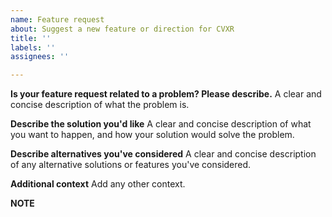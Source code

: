 ```yaml
---
name: Feature request
about: Suggest a new feature or direction for CVXR
title: ''
labels: ''
assignees: ''

---
```


**Is your feature request related to a problem? Please describe.**
A clear and concise description of what the problem is. 

**Describe the solution you'd like**
A clear and concise description of what you want to happen, and how your solution would solve the problem.

**Describe alternatives you've considered**
A clear and concise description of any alternative solutions or features you've considered.

**Additional context**
Add any other context.

**NOTE**

